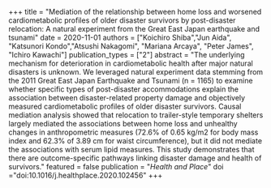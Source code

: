 +++
title = "Mediation of the relationship between home loss and worsened cardiometabolic profiles of older disaster survivors by post-disaster relocation: A natural experiment from the Great East Japan earthquake and tsunami"
date = 2020-11-01
authors = ["Koichiro Shiba","Jun Aida", "Katsunori Kondo","Atsushi Nakagomi", "Mariana Arcaya", "Peter James", "Ichiro Kawachi"]
publication_types = ["2"]
abstract = "The underlying mechanism for deterioration in cardiometabolic health after major natural disasters is unknown. We leveraged natural experiment data stemming from the 2011 Great East Japan Earthquake and Tsunami (n = 1165) to examine whether specific types of post-disaster accommodations explain the association between disaster-related property damage and objectively measured cardiometabolic profiles of older disaster survivors. Causal mediation analysis showed that relocation to trailer-style temporary shelters largely mediated the associations between home loss and unhealthy changes in anthropometric measures (72.6% of 0.65 kg/m2 for body mass index and 62.3% of 3.89 cm for waist circumference), but it did not mediate the associations with serum lipid measures. This study demonstrates that there are outcome-specific pathways linking disaster damage and health of survivors."
featured = false
publication = "*Health and Place*"
doi ="doi:10.1016/j.healthplace.2020.102456"
+++
